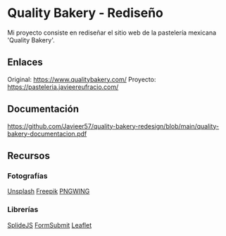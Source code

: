 # Quality Bakery - Rediseño

Mi proyecto consiste en rediseñar el sitio web de la pastelería mexicana 'Quality Bakery'.

## Enlaces

Original: https://www.qualitybakery.com/
Proyecto: https://pasteleria.javieereufracio.com/

## Documentación

https://github.com/Javieer57/quality-bakery-redesign/blob/main/quality-bakery-documentacion.pdf

## Recursos

### Fotografías

[Unsplash](https://unsplash.com/es)
[Freepik](https://www.freepik.es/)
[PNGWING](https://www.pngwing.com/)

### Librerías

[SplideJS](https://splidejs.com/guides/version4/)
[FormSubmit](https://formsubmit.co/)
[Leaflet](https://leafletjs.com/)
